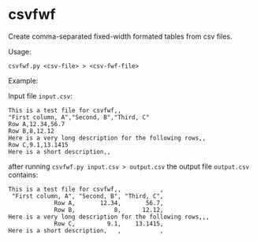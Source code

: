 # csvfwf

Create comma-separated fixed-width formated tables from csv files.

Usage: 

    csvfwf.py <csv-file> > <csv-fwf-file>

Example:

Input file `input.csv`:

    This is a test file for csvfwf,,
    "First column, A","Second, B","Third, C"
    Row A,12.34,56.7
    Row B,8,12.12
    Here is a very long description for the following rows,,
    Row C,9.1,13.1415
    Here is a short description,,

after running `csvfwf.py input.csv > output.csv` the output file `output.csv` contains:

    This is a test file for csvfwf,,           ,
     "First column, A", "Second, B", "Third, C",
                 Row A,       12.34,       56.7,
                 Row B,           8,      12.12,
    Here is a very long description for the following rows,,,
                 Row C,         9.1,    13.1415,
    Here is a short description,   ,           ,
